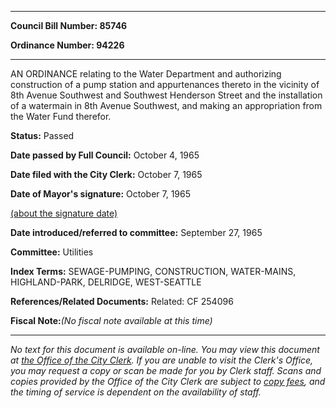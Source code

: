 

********

**Council Bill Number: 85746**
   
**Ordinance Number: 94226**
********

 AN ORDINANCE relating to the Water Department and authorizing construction of a pump station and appurtenances thereto in the vicinity of 8th Avenue Southwest and Southwest Henderson Street and the installation of a watermain in 8th Avenue Southwest, and making an appropriation from the Water Fund therefor.

**Status:** Passed
   
**Date passed by Full Council:** October 4, 1965
   
**Date filed with the City Clerk:** October 7, 1965
   
**Date of Mayor's signature:** October 7, 1965
   
[(about the signature date)](/~public/approvaldate.htm)
   
   
   
**Date introduced/referred to committee:** September 27, 1965
   
**Committee:** Utilities
   
   
**Index Terms:** SEWAGE-PUMPING, CONSTRUCTION, WATER-MAINS, HIGHLAND-PARK, DELRIDGE, WEST-SEATTLE

**References/Related Documents:** Related: CF 254096

**Fiscal Note:**_(No fiscal note available at this time)_
********

_No text for this document is available on-line. You may view this document at [the Office of the City Clerk](http://www.seattle.gov/leg/clerk/contactUs.htm). If you are unable to visit the Clerk's Office, you may request a copy or scan be made for you by Clerk staff. Scans and copies provided by the Office of the City Clerk are subject to [copy fees](http://clerk.seattle.gov/~public/clerkfees.htm), and the timing of service is dependent on the availability of staff._


